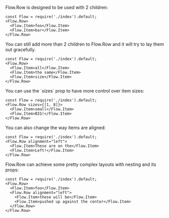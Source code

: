 Flow.Row is designed to be used with 2 children:


```
const Flow = require('./index').default;
<Flow.Row>
  <Flow.Item>foo</Flow.Item>
  <Flow.Item>bar</Flow.Item>
</Flow.Row>
```

You can still add more than 2 children to Flow.Row and it will try to lay them out gracefully.

```
const Flow = require('./index').default;
<Flow.Row>
  <Flow.Item>all</Flow.Item>
  <Flow.Item>the same</Flow.Item>
  <Flow.Item>size</Flow.Item>
</Flow.Row>
```

You can use the \`sizes\` prop to have more control over item sizes:

```
const Flow = require('./index').default;
<Flow.Row sizes={[1, 8]}>
  <Flow.Item>small</Flow.Item>
  <Flow.Item>BIG!</Flow.Item>
</Flow.Row>
```

You can also change the way items are aligned:

```
const Flow = require('./index').default;
<Flow.Row alignment="left">
  <Flow.Item>These are on the</Flow.Item>
  <Flow.Item>Left!</Flow.Item>
</Flow.Row>
```

Flow.Row can achieve some pretty complex layouts with nesting and its props:

```
const Flow = require('./index').default;
<Flow.Row>
  <Flow.Item>foo</Flow.Item>
  <Flow.Row alignment="left">
    <Flow.Item>these will be</Flow.Item>
    <Flow.Item>pushed up against the center</Flow.Item>
  </Flow.Row>
</Flow.Row>
```